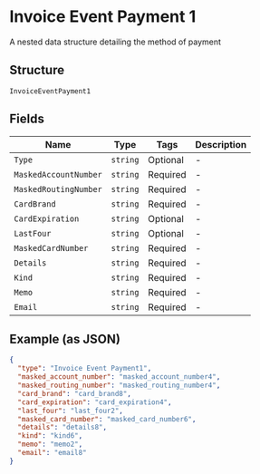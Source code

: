 
# Invoice Event Payment 1

A nested data structure detailing the method of payment

## Structure

`InvoiceEventPayment1`

## Fields

| Name | Type | Tags | Description |
|  --- | --- | --- | --- |
| `Type` | `string` | Optional | - |
| `MaskedAccountNumber` | `string` | Required | - |
| `MaskedRoutingNumber` | `string` | Required | - |
| `CardBrand` | `string` | Required | - |
| `CardExpiration` | `string` | Optional | - |
| `LastFour` | `string` | Optional | - |
| `MaskedCardNumber` | `string` | Required | - |
| `Details` | `string` | Required | - |
| `Kind` | `string` | Required | - |
| `Memo` | `string` | Required | - |
| `Email` | `string` | Required | - |

## Example (as JSON)

```json
{
  "type": "Invoice Event Payment1",
  "masked_account_number": "masked_account_number4",
  "masked_routing_number": "masked_routing_number4",
  "card_brand": "card_brand8",
  "card_expiration": "card_expiration4",
  "last_four": "last_four2",
  "masked_card_number": "masked_card_number6",
  "details": "details8",
  "kind": "kind6",
  "memo": "memo2",
  "email": "email8"
}
```

